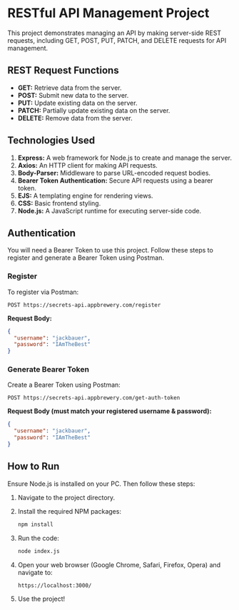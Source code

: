 # RESTful API Management Project

This project demonstrates managing an API by making server-side REST requests, including GET, POST, PUT, PATCH, and DELETE requests for API management.

## REST Request Functions

- **GET:** Retrieve data from the server.
- **POST:** Submit new data to the server.
- **PUT:** Update existing data on the server.
- **PATCH:** Partially update existing data on the server.
- **DELETE:** Remove data from the server.

## Technologies Used

1. **Express:** A web framework for Node.js to create and manage the server.
2. **Axios:** An HTTP client for making API requests.
3. **Body-Parser:** Middleware to parse URL-encoded request bodies.
4. **Bearer Token Authentication:** Secure API requests using a bearer token.
5. **EJS:** A templating engine for rendering views.
6. **CSS:** Basic frontend styling.
7. **Node.js:** A JavaScript runtime for executing server-side code.

## Authentication

You will need a Bearer Token to use this project. Follow these steps to register and generate a Bearer Token using Postman.

### Register

To register via Postman:

```http
POST https://secrets-api.appbrewery.com/register
```

**Request Body:**

```json
{
  "username": "jackbauer",
  "password": "IAmTheBest"
}
```

### Generate Bearer Token

Create a Bearer Token using Postman:

```http
POST https://secrets-api.appbrewery.com/get-auth-token
```

**Request Body (must match your registered username & password):**

```json
{
  "username": "jackbauer",
  "password": "IAmTheBest"
}
```

## How to Run

Ensure Node.js is installed on your PC. Then follow these steps:

1. Navigate to the project directory.
2. Install the required NPM packages:

   ```bash
   npm install
   ```

3. Run the code:

   ```bash
   node index.js
   ```

4. Open your web browser (Google Chrome, Safari, Firefox, Opera) and navigate to:

   ```http
   https://localhost:3000/
   ```

5. Use the project!
